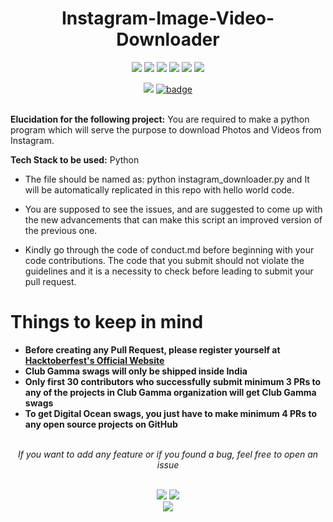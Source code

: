 <h1 align="center">Instagram-Image-Video-Downloader</h1>
<div align="center">  
<a href="https://github.com/clubgamma/Instagram-Image-Video-Downloader/stargazers"><img src="https://img.shields.io/github/stars/clubgamma/Instagram-Image-Video-Downloader?style=flat"/></a>
<a href="https://github.com/clubgamma/Instagram-Image-Video-Downloader/network/members"><img src="https://img.shields.io/github/forks/clubgamma/Instagram-Image-Video-Downloader?style=flat"/></a>
<a href="https://github.com/clubgamma/Instagram-Image-Video-Downloader/pulls"><img src="https://img.shields.io/github/issues-pr/clubgamma/Instagram-Image-Video-Downloader?style=flat?color=yellow"/></a>
<a href="https://github.com/clubgamma/Instagram-Image-Video-Downloader/issues"><img src="https://img.shields.io/github/issues/clubgamma/Instagram-Image-Video-Downloader?style=flat"/></a>
<a href="https://github.com/clubgamma/Instagram-Image-Video-Downloader/graphs/contributors"><img src="https://img.shields.io/github/contributors/clubgamma/Instagram-Image-Video-Downloader?color=orange"/></a>
<a href="https://github.com/clubgamma/Instagram-Image-Video-Downloader/blob/master/LICENSE"><img src="https://img.shields.io/github/license/clubgamma/Instagram-Image-Video-Downloader?color=1abc9c"/></a>
<br>
  
[![](https://img.shields.io/badge/Club_Gamma-Code_of_conduct-%23FF0000.svg?&style=flat&logoColor=white&color=red)](https://clubgamma.github.io/code-of-conduct/)
[![badge](https://img.shields.io/endpoint?url=https://gist.githubusercontent.com/rudrabarad/5f367b75ae6ff53bb868f3d56567b1df/raw/discord.json)](https://discord.gg/kjnp6wU)
<br><br>
</div>

**Elucidation for the following project:**
You are required to make a python program which will serve the purpose to download Photos and Videos from Instagram. 
 
**Tech Stack to be used:** Python 

- The file should be named as: python instagram_downloader.py and It will be automatically replicated in this repo with hello world code.

- You are supposed to see the issues, and are suggested to come up with the new advancements that can make this script an improved version of the previous one.

- Kindly go through the code of conduct.md before beginning with your code contributions. 
The code that you submit should not violate the guidelines and it is a necessity to check before leading to submit your pull request.


# Things to keep in mind

  - **Before creating any Pull Request, please register yourself at [Hacktoberfest's Official Website](https://hacktoberfest.digitalocean.com/)**
  - **Club Gamma swags will only be shipped inside India**
  - **Only first 30 contributors who successfully submit minimum 3 PRs to any of the projects in Club Gamma organization will get Club Gamma swags**
  - **To get Digital Ocean swags, you just have to make minimum 4 PRs to any open source projects on GitHub**
  
<br>
<div align="center">  
<i>If you want to add any feature or if you found a bug, feel free to open an issue</i><br><br>

![](https://img.shields.io/badge/Star-If_Liked-%23FF0000.svg?&style=flat&logoColor=white&color=white)
![](https://img.shields.io/badge/Fork-If_you_found_interesting-%23FF0000.svg?&style=flat&logoColor=white&color=white)<br>
<a href="https://github.com/clubgamma/Instagram-Image-Video-Downloader/issues/new"><img src="https://img.shields.io/badge/Query-Ask_Us_Anything-blue"/></a><br>
<br>
</div>
